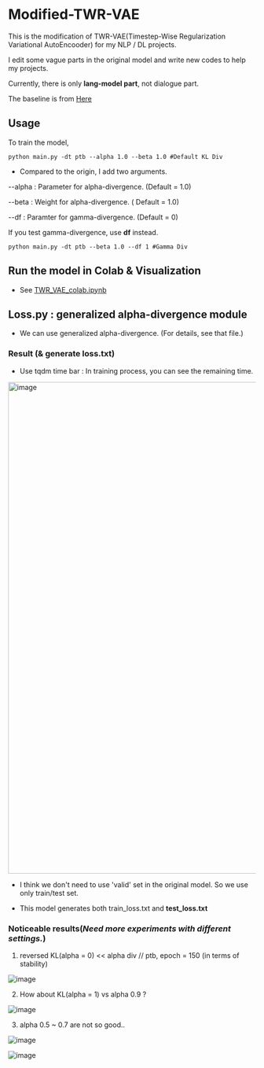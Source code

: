 # Modified-TWR-VAE

This is the modification of TWR-VAE(Timestep-Wise Regularization Variational AutoEncooder) for my NLP / DL projects.

I edit some vague parts in the original model and write new codes to help my projects.

Currently, there is only **lang-model part**, not dialogue part.

The baseline is from [Here](https://github.com/ruizheliUOA/TWR-VAE/)



## Usage

To train the model,

```
python main.py -dt ptb --alpha 1.0 --beta 1.0 #Default KL Div
```

- Compared to the origin, I add two arguments.

--alpha : Parameter for alpha-divergence. (Default = 1.0)

--beta : Weight for alpha-divergence. ( Default = 1.0)

--df : Paramter for gamma-divergence. (Default = 0)

If you test gamma-divergence, use **df** instead. 

```
python main.py -dt ptb --beta 1.0 --df 1 #Gamma Div
```
## Run the model in Colab & Visualization

- See [TWR_VAE_colab.ipynb](https://github.com/Mincheol2/modified-TWR_VAE/blob/main/TWR_VAE_colab.ipynb)



## Loss.py : generalized alpha-divergence module

- We can use generalized alpha-divergence. (For details, see that file.)


### Result (& generate loss.txt)

- Use tqdm time bar : In training process, you can see the remaining time.

<img width="1000" alt="image" src="https://user-images.githubusercontent.com/43122330/200512800-a28aa7b4-1293-4981-9333-206ea7e4d833.png">


- I think we don't need to use 'valid' set in the original model. So we use only train/test set.

- This model generates both train_loss.txt and **test_loss.txt**


### Noticeable results(*Need more experiments with different settings.*)

1) reversed KL(alpha = 0) << alpha div // ptb, epoch = 150 (in terms of stability)

![image](https://user-images.githubusercontent.com/43122330/201835778-7f67a418-ce56-4f11-9636-23a32b0ebafe.png)

2) How about KL(alpha = 1) vs alpha 0.9 ? 

![image](https://user-images.githubusercontent.com/43122330/201835644-d2e968b8-a084-4068-9b09-9625e6bf740b.png)
 
3) alpha 0.5 ~ 0.7 are not so good..

![image](https://user-images.githubusercontent.com/43122330/201836137-3ad3e2d8-ef76-4edf-9f22-e148878b58ce.png)

![image](https://user-images.githubusercontent.com/43122330/201836252-9d2428ed-4664-4d1e-a301-3ffb1a3056e3.png)
